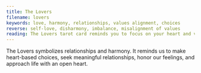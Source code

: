 ```yaml
---
title: The Lovers
filename: lovers
keywords: love, harmony, relationships, values alignment, choices
reverse: self-love, disharmony, imbalance, misalignment of values
reading: The Lovers tarot card reminds you to focus on your heart and values, and to make decisions based on what aligns with them. Ask yourself - are my relationships in harmony with my values? Am I making choices that align with my heart? Do I prioritize self-love and self-respect in my relationships?
---
```


The Lovers symbolizes relationships and harmony. It reminds us to make heart-based choices, seek meaningful relationships, honor our feelings, and approach life with an open heart.
